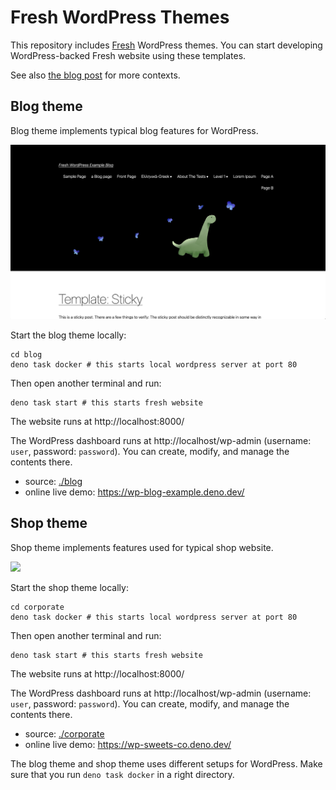 # Fresh WordPress Themes

This repository includes [Fresh](https://fresh.deno.dev/) WordPress themes. You can start developing
WordPress-backed Fresh website using these templates.

See also
[the blog post](https://deno.com/blog/introducing-fresh-wordpress-themes) for
more contexts.

## Blog theme

Blog theme implements typical blog features for WordPress.

![](./.github/blog-screenshot.png)

Start the blog theme locally:

```
cd blog
deno task docker # this starts local wordpress server at port 80
```

Then open another terminal and run:

```
deno task start # this starts fresh website
```

The website runs at http://localhost:8000/

The WordPress dashboard runs at http://localhost/wp-admin (username: `user`,
password: `password`). You can create, modify, and manage the contents there.

- source: [./blog](./blog)
- online live demo: https://wp-blog-example.deno.dev/

## Shop theme

Shop theme implements features used for typical shop website.

![](./.github/shop-screenshot.png)

Start the shop theme locally:

```
cd corporate
deno task docker # this starts local wordpress server at port 80
```

Then open another terminal and run:

```
deno task start # this starts fresh website
```

The website runs at http://localhost:8000/

The WordPress dashboard runs at http://localhost/wp-admin (username: `user`,
password: `password`). You can create, modify, and manage the contents there.

- source: [./corporate](./corporate)
- online live demo: https://wp-sweets-co.deno.dev/

The blog theme and shop theme uses different setups for WordPress. Make sure
that you run `deno task docker` in a right directory.
